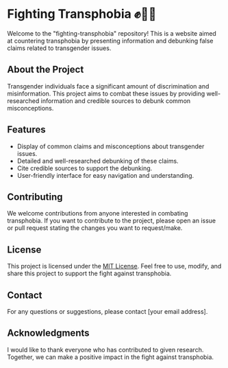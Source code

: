 # Fighting Transphobia ✊🏳️‍⚧️

Welcome to the "fighting-transphobia" repository! This is a website aimed at countering transphobia by presenting information and debunking false claims related to transgender issues.

## About the Project

Transgender individuals face a significant amount of discrimination and misinformation. This project aims to combat these issues by providing well-researched information and credible sources to debunk common misconceptions.

## Features

- Display of common claims and misconceptions about transgender issues.
- Detailed and well-researched debunking of these claims.
- Cite credible sources to support the debunking.
- User-friendly interface for easy navigation and understanding.

## Contributing

We welcome contributions from anyone interested in combating transphobia. If you want to contribute to the project, please open an issue or pull request stating the changes you want to request/make.

## License

This project is licensed under the [MIT License](LICENSE). Feel free to use, modify, and share this project to support the fight against transphobia.

## Contact

For any questions or suggestions, please contact [your email address].

## Acknowledgments

I would like to thank everyone who has contributed to given research. Together, we can make a positive impact in the fight against transphobia.
